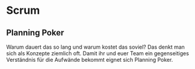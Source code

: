 # Scrum

## Planning Poker
Warum dauert das so lang und warum kostet das soviel? Das denkt man sich als Konzepte ziemlich oft. Damit ihr und euer Team ein gegenseitiges Verständnis für die Aufwände bekommt eignet sich Planning Poker.
